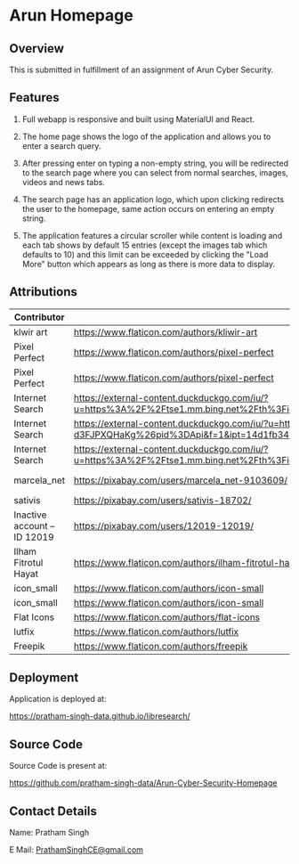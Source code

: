# Arun Homepage

## Overview
This is submitted in fulfillment of an assignment of Arun Cyber Security.

## Features

1. Full webapp is responsive and built using MaterialUI and React.

2. The home page shows the logo of the application and allows you to enter a search query.

3. After pressing enter on typing a non-empty string, you will be redirected to the search page where you can select from normal searches, images, videos and news tabs.

4. The search page has an application logo, which upon clicking redirects the user to the homepage, same action occurs on entering an empty string.

5. The application features a circular scroller while content is loading and each tab shows by default 15 entries (except the images tab which defaults to 10) and this limit can be exceeded by clicking the "Load More" button which appears as long as there is more data to display.

## Attributions
| Contributor                 | Link To Contributor                                                                                                                                                                                                     | Link To File                           |
|-----------------------------|-------------------------------------------------------------------------------------------------------------------------------------------------------------------------------------------------------------------------|----------------------------------------|
| klwir art                   | https://www.flaticon.com/authors/kliwir-art                                                                                                                                                                             | assets/availability/available.png      |
| Pixel Perfect               | https://www.flaticon.com/authors/pixel-perfect                                                                                                                                                                          | assets/availability/not-applicable.png |
| Pixel Perfect               | https://www.flaticon.com/authors/pixel-perfect                                                                                                                                                                          | assets/availability/unavailable.png    |
| Internet Search             | https://external-content.duckduckgo.com/iu/?u=https%3A%2F%2Ftse1.mm.bing.net%2Fth%3Fid%3DOIP.hAvqPPsKmzogXulPg8HVqQHaME%26pid%3DApi&f=1&ipt=3a7ff22c9d26c7fd050472ca925c970cc6bf9f4c3667fae4a9100c4c1cf4b845&ipo=images | assets/avatar/man-1.png                |
| Internet Search             | https://external-content.duckduckgo.com/iu/?u=https%3A%2F%2Ftse4.mm.bing.net%2Fth%3Fid%3DOIP.g2QL3Nv8j-BzQV-d3FJPXQHaKg%26pid%3DApi&f=1&ipt=14d1fb34e595d7cd0309e111082c3e68c55a870cb26edc61f8f70869f0baca0f&ipo=images | assets/avatar/man-2.png                |
| Internet Search             | https://external-content.duckduckgo.com/iu/?u=https%3A%2F%2Ftse1.mm.bing.net%2Fth%3Fid%3DOIP.DKvqsGoTKBkDYbLRHlxLZQHaKQ%26pid%3DApi&f=1&ipt=241485d15067dbb87422f6da8dc8f0963d6bf661448b54f3f00c0dad3d5735cc&ipo=images | assets/avatar/woman-1.png              |
| marcela_net                 | https://pixabay.com/users/marcela_net-9103609/                                                                                                                                                                          | assets/banner/college-students.jpg     |
| sativis                     | https://pixabay.com/users/sativis-18702/                                                                                                                                                                                | assets/banner/college.jpg              |
| Inactive account – ID 12019 | https://pixabay.com/users/12019-12019/                                                                                                                                                                                  | assets/banner/offices.jpg              |
| Ilham Fitrotul Hayat        | https://www.flaticon.com/authors/ilham-fitrotul-hayat                                                                                                                                                                   | assets/logo/logo.png                   |
| icon_small                  | https://www.flaticon.com/authors/icon-small                                                                                                                                                                             | assets/navigator/before.png            |
| icon_small                  | https://www.flaticon.com/authors/icon-small                                                                                                                                                                             | assets/navigator/next.png              |
| Flat Icons                  | https://www.flaticon.com/authors/flat-icons                                                                                                                                                                             | assets/pricing/advanced.png            |
| lutfix                      | https://www.flaticon.com/authors/lutfix                                                                                                                                                                                 | assets/pricing/basic.png               |
| Freepik                     | https://www.flaticon.com/authors/freepik                                                                                                                                                                                | assets/pricing/custom.png              |


## Deployment
Application is deployed at:

https://pratham-singh-data.github.io/libresearch/

## Source Code
Source Code is present at:

https://github.com/pratham-singh-data/Arun-Cyber-Security-Homepage

## Contact Details

Name: Pratham Singh

E Mail: PrathamSinghCE@gmail.com